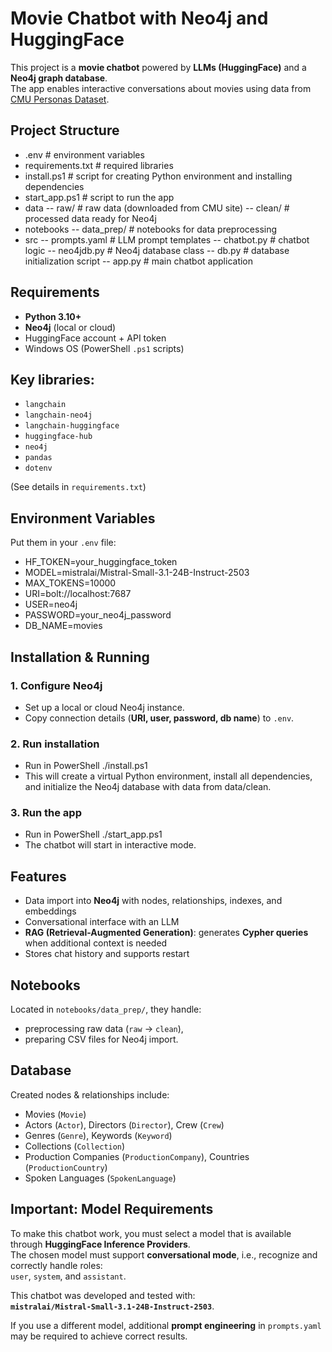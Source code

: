 # Movie Chatbot with Neo4j and HuggingFace
This project is a **movie chatbot** powered by **LLMs (HuggingFace)** and a **Neo4j graph database**.  
The app enables interactive conversations about movies using data from [CMU Personas Dataset](https://www.cs.cmu.edu/~ark/personas/).  

##  Project Structure
- .env # environment variables
- requirements.txt # required libraries
- install.ps1 # script for creating Python environment and installing dependencies
- start_app.ps1 # script to run the app
- data
-- raw/ # raw data (downloaded from CMU site)
-- clean/ # processed data ready for Neo4j
-  notebooks
-- data_prep/ # notebooks for data preprocessing
- src
-- prompts.yaml # LLM prompt templates
-- chatbot.py # chatbot logic
-- neo4jdb.py # Neo4j database class
-- db.py # database initialization script
-- app.py # main chatbot application

## Requirements
- **Python 3.10+**
- **Neo4j** (local or cloud)
- HuggingFace account + API token
- Windows OS (PowerShell `.ps1` scripts)

## Key libraries:
- `langchain`
- `langchain-neo4j`
- `langchain-huggingface`
- `huggingface-hub`
- `neo4j`
- `pandas`
- `dotenv`

(See details in `requirements.txt`)

## Environment Variables
Put them in your `.env` file:

- HF_TOKEN=your_huggingface_token
- MODEL=mistralai/Mistral-Small-3.1-24B-Instruct-2503
- MAX_TOKENS=10000
- URI=bolt://localhost:7687
- USER=neo4j
- PASSWORD=your_neo4j_password
- DB_NAME=movies

## Installation & Running

### 1. Configure Neo4j
- Set up a local or cloud Neo4j instance.  
- Copy connection details (**URI, user, password, db name**) to `.env`.

### 2. Run installation
- Run in PowerShell ./install.ps1
- This will create a virtual Python environment, install all dependencies, and initialize the Neo4j database with data from data/clean.

### 3. Run the app
- Run in PowerShell ./start_app.ps1
- The chatbot will start in interactive mode.

## Features
- Data import into **Neo4j** with nodes, relationships, indexes, and embeddings  
- Conversational interface with an LLM  
- **RAG (Retrieval-Augmented Generation)**: generates **Cypher queries** when additional context is needed  
- Stores chat history and supports restart  

## Notebooks
Located in `notebooks/data_prep/`, they handle:
- preprocessing raw data (`raw` → `clean`),  
- preparing CSV files for Neo4j import.  


## Database
Created nodes & relationships include:
- Movies (`Movie`)  
- Actors (`Actor`), Directors (`Director`), Crew (`Crew`)  
- Genres (`Genre`), Keywords (`Keyword`)  
- Collections (`Collection`)  
- Production Companies (`ProductionCompany`), Countries (`ProductionCountry`)  
- Spoken Languages (`SpokenLanguage`)  

## Important: Model Requirements

To make this chatbot work, you must select a model that is available through **HuggingFace Inference Providers**.  
The chosen model must support **conversational mode**, i.e., recognize and correctly handle roles:  
`user`, `system`, and `assistant`.  

This chatbot was developed and tested with:  
**`mistralai/Mistral-Small-3.1-24B-Instruct-2503`**.  


If you use a different model, additional **prompt engineering** in `prompts.yaml` may be required to achieve correct results.

